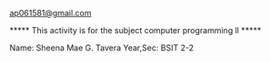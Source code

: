 ap061581@gmail.com

***** This activity is for the subject computer
programming ll *****

Name: Sheena Mae G. Tavera
Year,Sec: BSIT 2-2

